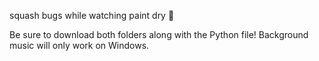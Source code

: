 squash bugs while watching paint dry 🐞

Be sure to download both folders along with the Python file! Background music will only work on Windows.
